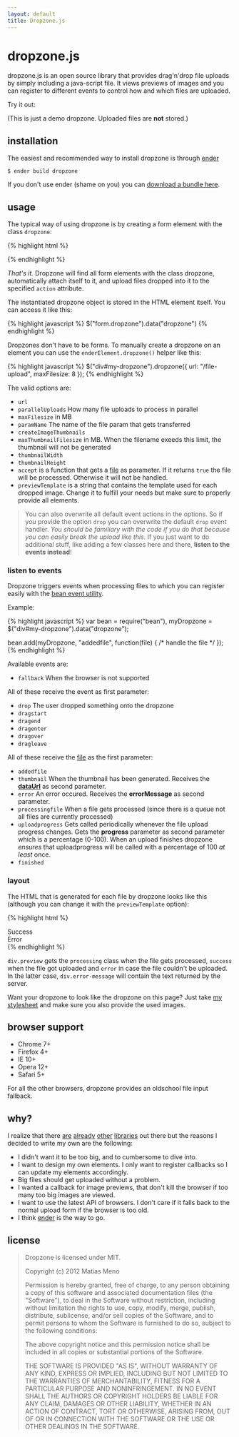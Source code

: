 ```yaml
---
layout: default
title: Dropzone.js
---
```


dropzone.js
===========

dropzone.js is an open source library that provides drag'n'drop file uploads by simply including a java-script file. It views previews of images and you can register to different events to control how and which files are uploaded.

Try it out:

<div id="dropzone"><form action="http://www.torrentplease.com/dropzone.php" class="dropzone">
</form></div>


(This is just a demo dropzone. Uploaded files are **not** stored.)


installation
------------

The easiest and recommended way to install dropzone is through [ender](http://ender.no.de/)

    $ ender build dropzone

If you don't use ender (shame on you) you can [download a bundle here](https://github.com/enyo/dropzonejs).


usage
-----

The typical way of using dropzone is by creating a form element with the class `dropzone`:

{% highlight html %}
<form action="/file-upload" class="dropzone"></form>
{% endhighlight %}

*That's it.* Dropzone will find all form elements with the class dropzone, automatically attach itself to it, and upload files dropped into it to the specified `action` attribute.

The instantiated dropzone object is stored in the HTML element itself. You can access it like this:

{% highlight javascript %}
$("form.dropzone").data("dropzone")
{% endhighlight %}

Dropzones don't have to be forms. To manually create a dropzone on an element you can use the `enderElement.dropzone()` helper like this:

{% highlight javascript %}
$("div#my-dropzone").dropzone({ url: "/file-upload", maxFilesize: 8 });
{% endhighlight %}

The valid options are:

- `url`
- `parallelUploads` How many file uploads to process in parallel
- `maxFilesize` in MB
- `paramName` The name of the file param that gets transferred
- `createImageThumbnails`
- `maxThumbnailFilesize` in MB. When the filename exeeds this limit, the thumbnail will not be generated
- `thumbnailWidth`
- `thumbnailHeight`
- `accept` is a function that gets a [file](https://developer.mozilla.org/en-US/docs/DOM/File) as parameter. If it returns `true` the file will be processed. Otherwise it will not be handled.
- `previewTemplate` is a string that contains the template used for each dropped image. Change it to fulfill your needs but make sure to properly provide all elements.

> You can also overwrite all default event actions in the options. So if you provide the option `drop` you can overwrite the default `drop` event handler.
> *You should be familiary with the code if you do that because you can easily break the upload like this.*
> If you just want to do additional stuff, like adding a few classes here and there, **listen to the events instead**!

### listen to events

Dropzone triggers events when processing files to which you can register easily with the [bean event utility](https://github.com/fat/bean/).

Example:

{% highlight javascript %}
var bean = require("bean"),
    myDropzone = $("div#my-dropzone").data("dropzone");

bean.add(myDropzone, "addedfile", function(file) { /* handle the file */ });
{% endhighlight %}


Available events are:

- `fallback` When the browser is not supported

All of these receive the event as first parameter:

- `drop` The user dropped something onto the dropzone
- `dragstart`
- `dragend`
- `dragenter`
- `dragover`
- `dragleave`

All of these receive the [file](https://developer.mozilla.org/en-US/docs/DOM/File) as the first parameter:

- `addedfile`
- `thumbnail` When the thumbnail has been generated. Receives the [**dataUrl**](http://en.wikipedia.org/wiki/Data_URI_scheme) as second parameter.
- `error` An error occured. Receives the **errorMessage** as second parameter.
- `processingfile` When a file gets processed (since there is a queue not all files are currently processed)
- `uploadprogress` Gets called periodically whenever the file upload progress changes. Gets the **progress** parameter as second parameter which is a percentage (0-100). When an upload finishes dropzone *ensures* that uploadprogress will be called with a percentage of 100 *at least* once.
- `finished`


### layout

The HTML that is generated for each file by dropzone looks like this (although you can change it with the `previewTemplate` option):

{% highlight html %}
<div class="preview file-preview">
 <div class="details"></div>
 <div class="progress"><span class="load"></span><span class="upload"></span></div>
 <div class="success-mark"><span>Success</span></div>
 <div class="error-mark"><span>Error</span></div>
 <div class="error-message"><span></span></div>
 <div class="filename"><span></span></div>
</div>
{% endhighlight %}

`div.preview` gets the `processing` class when the file gets processed, `success` when the file got uploaded and `error` in case the file couldn't be uploaded. In the latter case, `div.error-message` will contain the text returned by the server.

Want your dropzone to look like the dropzone on this page? Just take [my stylesheet](/css/dropzone.css) and make sure you also provide the used images.


browser support
---------------

- Chrome 7+
- Firefox 4+
- IE 10+
- Opera 12+
- Safari 5+

For all the other browsers, dropzone provides an oldschool file input fallback.


why?
----

I realize that there
[are](http://valums.com/ajax-upload/)
[already](http://tutorialzine.com/2011/09/html5-file-upload-jquery-php/)
[other](http://code.google.com/p/html5uploader/)
[libraries](http://blueimp.github.com/jQuery-File-Upload/)
out there but the reasons I decided to write my own are the following:

- I didn't want it to be too big, and to cumbersome to dive into.
- I want to design my own elements. I only want to register callbacks so I can update my elements accordingly.
- Big files should get uploaded without a problem.
- I wanted a callback for image previews, that don't kill the browser if too many too big images are viewed.
- I want to use the latest API of browsers. I don't care if it falls back to the normal upload form if the browser is too old.
- I think [ender](http://ender.no.de) is the way to go.


license
-------

> Dropzone is licensed under MIT.
> 
> Copyright (c) 2012 Matias Meno
> 
> Permission is hereby granted, free of charge, to any person obtaining a copy
> of this software and associated documentation files (the "Software"), to deal
> in the Software without restriction, including without limitation the rights
> to use, copy, modify, merge, publish, distribute, sublicense, and/or sell
> copies of the Software, and to permit persons to whom the Software is
> furnished to do so, subject to the following conditions:
> 
> The above copyright notice and this permission notice shall be included in all
> copies or substantial portions of the Software.
> 
> THE SOFTWARE IS PROVIDED "AS IS", WITHOUT WARRANTY OF ANY KIND, EXPRESS OR
> IMPLIED, INCLUDING BUT NOT LIMITED TO THE WARRANTIES OF MERCHANTABILITY,
> FITNESS FOR A PARTICULAR PURPOSE AND NONINFRINGEMENT. IN NO EVENT SHALL THE
> AUTHORS OR COPYRIGHT HOLDERS BE LIABLE FOR ANY CLAIM, DAMAGES OR OTHER
> LIABILITY, WHETHER IN AN ACTION OF CONTRACT, TORT OR OTHERWISE, ARISING FROM,
> OUT OF OR IN CONNECTION WITH THE SOFTWARE OR THE USE OR OTHER DEALINGS IN THE
> SOFTWARE.
